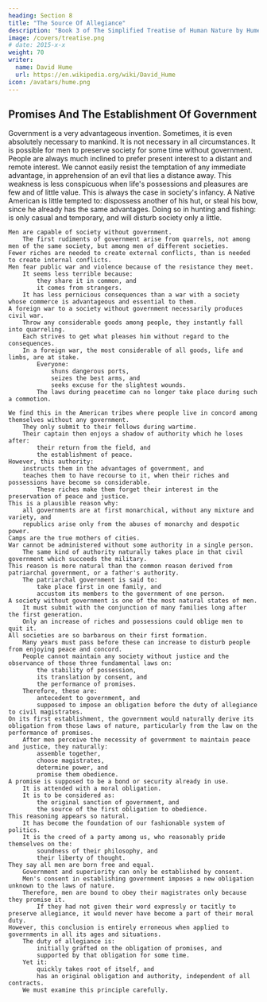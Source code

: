 ```yaml
---
heading: Section 8
title: "The Source Of Allegiance"
description: "Book 3 of The Simplified Treatise of Human Nature by Hume"
image: /covers/treatise.png
# date: 2015-x-x
weight: 70
writer:
  name: David Hume
  url: https://en.wikipedia.org/wiki/David_Hume
icon: /avatars/hume.png
---
```




## Promises And The Establishment Of Government

Government is a very advantageous invention.
        Sometimes, it is even absolutely necessary to mankind.
        It is not necessary in all circumstances.
            It is possible for men to preserve society for some time without government.
    People are always much inclined to prefer present interest to a distant and remote interest.
        We cannot easily resist the temptation of any immediate advantage, in apprehension of an evil that lies a distance away.
        This weakness is less conspicuous when life's possessions and pleasures are few and of little value.
            This is always the case in society's infancy.
            A Native American is little tempted to:
                dispossess another of his hut, or
                steal his bow, since he already has the same advantages.
            Doing so in hunting and fishing:
                is only casual and temporary, and
                will disturb society only a little.

    Men are capable of society without government.
        The first rudiments of government arise from quarrels, not among men of the same society, but among men of different societies.
    Fewer riches are needed to create external conflicts, than is needed to create internal conflicts.
    Men fear public war and violence because of the resistance they meet.
        It seems less terrible because:
            they share it in common, and
            it comes from strangers.
        It has less pernicious consequences than a war with a society whose commerce is advantageous and essential to them.
    A foreign war to a society without government necessarily produces civil war.
        Throw any considerable goods among people, they instantly fall into quarreling.
        Each strives to get what pleases him without regard to the consequences.
        In a foreign war, the most considerable of all goods, life and limbs, are at stake.
            Everyone:
                shuns dangerous ports,
                seizes the best arms, and
                seeks excuse for the slightest wounds.
            The laws during peacetime can no longer take place during such a commotion.

    We find this in the American tribes where people live in concord among themselves without any government.
        They only submit to their fellows during wartime.
        Their captain then enjoys a shadow of authority which he loses after:
            their return from the field, and
            the establishment of peace.
    However, this authority:
        instructs them in the advantages of government, and
        teaches them to have recourse to it, when their riches and possessions have become so considerable.
            These riches make them forget their interest in the preservation of peace and justice.
    This is a plausible reason why:
        all governments are at first monarchical, without any mixture and variety, and
        republics arise only from the abuses of monarchy and despotic power.
    Camps are the true mothers of cities.
    War cannot be administered without some authority in a single person.
        The same kind of authority naturally takes place in that civil government which succeeds the military.
    This reason is more natural than the common reason derived from patriarchal government, or a father's authority.
        The patriarchal government is said to:
            take place first in one family, and
            accustom its members to the government of one person.
    A society without government is one of the most natural states of men.
        It must submit with the conjunction of many families long after the first generation.
        Only an increase of riches and possessions could oblige men to quit it.
    All societies are so barbarous on their first formation.
        Many years must pass before these can increase to disturb people from enjoying peace and concord.
        People cannot maintain any society without justice and the observance of those three fundamental laws on:
            the stability of possession,
            its translation by consent, and
            the performance of promises.
        Therefore, these are:
            antecedent to government, and
            supposed to impose an obligation before the duty of allegiance to civil magistrates.
    On its first establishment, the government would naturally derive its obligation from those laws of nature, particularly from the law on the performance of promises.
        After men perceive the necessity of government to maintain peace and justice, they naturally:
            assemble together,
            choose magistrates,
            determine power, and
            promise them obedience.
    A promise is supposed to be a bond or security already in use.
        It is attended with a moral obligation.
        It is to be considered as:
            the original sanction of government, and
            the source of the first obligation to obedience.
    This reasoning appears so natural.
        It has become the foundation of our fashionable system of politics.
        It is the creed of a party among us, who reasonably pride themselves on the:
            soundness of their philosophy, and
            their liberty of thought.
    They say all men are born free and equal.
        Government and superiority can only be established by consent.
        Men's consent in establishing government imposes a new obligation unknown to the laws of nature.
        Therefore, men are bound to obey their magistrates only because they promise it.
            If they had not given their word expressly or tacitly to preserve allegiance, it would never have become a part of their moral duty.
    However, this conclusion is entirely erroneous when applied to governments in all its ages and situations.
        The duty of allegiance is:
            initially grafted on the obligation of promises, and
            supported by that obligation for some time.
        Yet it:
            quickly takes root of itself, and
            has an original obligation and authority, independent of all contracts.
        We must examine this principle carefully.


